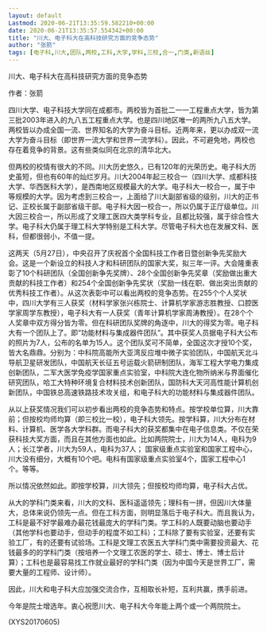 ```yaml
---
layout: default
Lastmod: 2020-06-21T13:35:59.582210+00:00
date: 2020-06-21T13:35:57.554342+00:00
title: "川大、电子科大在高科技研究方面的竞争态势"
author: "张箭"
tags: [电子科,川大,团队,两校,工科,大学,学科,三校,合一,门类,新语丝]
---
```


川大、电子科大在高科技研究方面的竞争态势

作者：张箭

四川大学、电子科技大学同在成都市。两校皆为首批二一一工程重点大学，皆为第三批2003年进入的九八五工程重点大学。也是四川地区唯一的两所九八五大学。两校皆以办成全国一流、世界知名的大学为奋斗目标。近两年来，更以办成双一流大学为奋斗目标（即世界一流大学和世界一流学科）。因此，不可避免地，两校也存在着竞争的背景。这有些类似同在北京的清华北大。

但两校的校情有很大的不同。川大历史悠久，已有120年的光荣历史。电子科大历史虽短，但也有60年的灿烂岁月。川大2004年起三校合一（四川大学、成都科技大学、华西医科大学），是西南地区规模最大的大学。电子科大一校合一，属于中等规模的大学。因为考虑到三校合一，上面给了川大副部省级的级别，川大的正书记、正校长属于副部省级干部。电子科大因一校合一，所以仍属于正厅级单位。川大因三校合一，所以形成了文理工医四大类学科专业，且都比较强，属于综合性大学。电子科大仍属于理工科大学特别是工科大学。尽管电子科大也在发展文科、医科，但都很弱小，不值一提。

这两天（5月27日），中央召开了庆祝首个全国科技工作者日暨创新争先奖励大会。这是一个新设立的科技人才和科研团队的国家大奖，拟三年一评。大会隆重表彰了10个科研团队（全国创新争先奖牌）、28个全国创新争先奖章（奖励做出重大贡献的科技工作者）和254个全国创新争先奖状（奖励一线在职、做出突出贡献的优秀科技工作者）。从这次表彰中可以看出两校的竞争态势。在255个个人奖状中，四川大学有三人获奖（材料学家张兴栋院士、计算机学家游志胜教授、口腔医学家周学东教授），电子科大有一人获奖（青年计算机学家周涛教授）。在28个个人奖章中双方得分皆为零。但在科研团队奖牌的角逐中，川大的得奖为零。电子科大有一个团队上了。即“功能材料与集成器件团队”。其中获奖人员据电子科大公布的照片为7人，公布的名单为15人。这个团队奖可不简单，全国这次才授10个奖，皆大名鼎鼎。分别为：中科院高能所大亚湾反应堆中微子实验团队，中国航天北斗导航卫星研发团队，中国航天长征五号运载火箭研制团队，海军工程大学电力集成创新团队，二军大医学免疫学国家重点实验室，中科院大连化物所纳米与界面催化研究团队，哈工大特种环境复合材料技术创新团队，国防科大天河高性能计算机创新团队，中国铁总高速铁路技术攻关组，和电子科大的功能材料与集成器件团队。

从以上获奖情况我们可以初步看出两校的竞争态势和特点。按学校单位算，川大靠前；但按校均师均算（即三校比一校），电子科大领先。按学科算，川大分布在材料、计算机、医学各大学科群。而电子科大的获奖都集中在电子信息类。不仅在荣获科技大奖方面，而且在其他方面也如此。比如两院院士，川大为14人，电科为9人；长江学者，川大为59人，电科为37人； 国家级重点实验室和国家工程中心，川大没有细分，大概有10个吧。电科有国家级重点实验室4个，国家工程中心1个。等等。

所以情况依然如此。即按学校算，川大领先；但按校均师均算，电子科大占优。

从大的学科门类来看，川大的文科、医科遥遥领先；理科有一拼，但因川大体量大，总体来说仍领先一点。但在工科方面，则明显落后于电子科大。而且我认为，工科是最不好学最难办最花钱最庞大的学科门类。学工科的人既要动脑也要动手（其他学科也要动手，但动手的程度不如工科）；工科除了要有实验室，还要有实验工厂，有的还要有试验场。工科是文理工农医五大学科门类中需要投资最大、花钱最多的的学科门类（按培养一个文理工农医的学士、硕士、博士、博士后计算）；工科也是最容易找工作就业最好的学科门类（因为中国今天是世界工厂，需要大量的工程师、设计师）。

因此，川大和电子科大应加强交流合作，互相取长补短，互利共赢，携手前进。

今年是院士增选年。衷心祝愿川大、电子科大今年能上两个或一个两院院士。

(XYS20170605)

